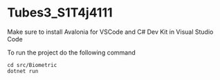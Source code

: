 # Tubes3_S1T4j4111

Make sure to install Avalonia for VSCode and C# Dev Kit in Visual Studio Code

To run the project do the following command
```
cd src/Biometric
dotnet run
```